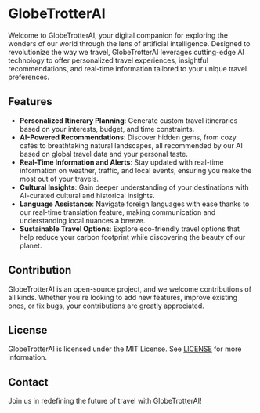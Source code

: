 # GlobeTrotterAI

Welcome to GlobeTrotterAI, your digital companion for exploring the wonders of our world through the lens of artificial intelligence. Designed to revolutionize the way we travel, GlobeTrotterAI leverages cutting-edge AI technology to offer personalized travel experiences, insightful recommendations, and real-time information tailored to your unique travel preferences.

## Features

- **Personalized Itinerary Planning**: Generate custom travel itineraries based on your interests, budget, and time constraints.
- **AI-Powered Recommendations**: Discover hidden gems, from cozy cafés to breathtaking natural landscapes, all recommended by our AI based on global travel data and your personal taste.
- **Real-Time Information and Alerts**: Stay updated with real-time information on weather, traffic, and local events, ensuring you make the most out of your travels.
- **Cultural Insights**: Gain deeper understanding of your destinations with AI-curated cultural and historical insights.
- **Language Assistance**: Navigate foreign languages with ease thanks to our real-time translation feature, making communication and understanding local nuances a breeze.
- **Sustainable Travel Options**: Explore eco-friendly travel options that help reduce your carbon footprint while discovering the beauty of our planet.

## Contribution

GlobeTrotterAI is an open-source project, and we welcome contributions of all kinds. Whether you're looking to add new features, improve existing ones, or fix bugs, your contributions are greatly appreciated.

## License

GlobeTrotterAI is licensed under the MIT License. See [LICENSE](LICENSE) for more information.

## Contact

Join us in redefining the future of travel with GlobeTrotterAI!
